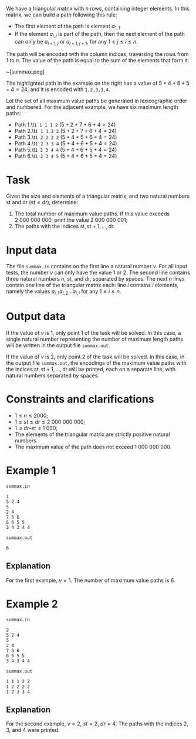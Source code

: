 
We have a triangular matrix with $n$ rows, containing integer elements. In this matrix, we can build a path following this rule:
- The first element of the path is element $a_{1,1}$
- If the element $a_{i,j}$ is part of the path, then the next element of the path can only be $a_{i+1,j}$ or $a_{i+1,j+1}$, for any $1 \leq j \leq i \leq n$.

The path will be encoded with the column indices, traversing the rows from $1$ to $n$. The value of the path is equal to the sum of the elements that form it.

~[summax.png]

The highlighted path in the example on the right has a value of $5+4+6+5+4=24$, and it is encoded with `1,2,3,3,4`.

Let the set of all maximum value paths be generated in lexicographic order and numbered. For the adjacent example, we have six maximum length paths:
* Path $1$.\t`1 1 1 1 2`     ($5+2+7+6+4=24$)
* Path $2$.\t`1 1 1 2 2`     ($5+2+7+6+4=24$)
* Path $3$.\t`1 2 2 2 2`     ($5+4+5+6+4=24$)
* Path $4$.\t`1 2 3 3 4`     ($5+4+6+5+4=24$)
* Path $5$.\t`1 2 3 4 4`     ($5+4+6+5+4=24$)
* Path $6$.\t`1 2 3 4 5`     ($5+4+6+5+4=24$)

# Task
Given the size and elements of a triangular matrix, and two natural numbers $\text{st}$ and $\text{dr}$ ($\text{st} \leq \text{dr}$), determine:
1. The total number of maximum value paths. If this value exceeds $2\ 000\ 000\ 000$, print the value $2\ 000\ 000\ 001$;
2. The paths with the indices $\text{st}, \text{st}+1, \dots, \text{dr}$.

# Input data
The file `summax.in` contains on the first line a natural number $v$. For all input tests, the number $v$ can only have the value $1$ or $2$.
The second line contains three natural numbers $n$, $\text{st}$, and $\text{dr}$, separated by spaces. The next $n$ lines contain one line of the triangular matrix each: line $i$ contains $i$ elements, namely the values $a_{i,1} a_{i,2} ... a_{i,i}$ for any $1 \leq i \leq n$.

# Output data
If the value of $v$ is $1$, only point $1$ of the task will be solved. In this case, a single natural number representing the number of maximum length paths will be written in the output file `summax.out`.

If the value of $v$ is $2$, only point $2$ of the task will be solved. In this case, in the output file `summax.out`, the encodings of the maximum value paths with the indices $\text{st}, \text{st}+1, \dots, \text{dr}$ will be printed, each on a separate line, with natural numbers separated by spaces.

# Constraints and clarifications
* $1 \leq n \leq 2000$;
* $1 \leq st \leq dr \leq 2\ 000\ 000\ 000$;
* $1 \leq dr – st \leq 1\ 000$;
* The elements of the triangular matrix are strictly positive natural numbers.
* The maximum value of the path does not exceed $1\ 000\ 000\ 000$.

# Example 1
`summax.in`
```
1
5 2 4
5
2 4
7 5 6
6 6 5 5
3 4 3 4 4
```

`summax.out`
```
6
```

## Explanation

For the first example, $v=1$.
The number of maximum value paths is $6$.

# Example 2

`summax.in`
```
2
5 2 4
5
2 4
7 5 6
6 6 5 5
3 4 3 4 4
```

`summax.out`
```
1 1 1 2 2
1 2 2 2 2
1 2 3 3 4
```

## Explanation

For the second example, $v=2$, $st=2$, $dr=4$.
The paths with the indices $2$, $3$, and $4$ were printed.
